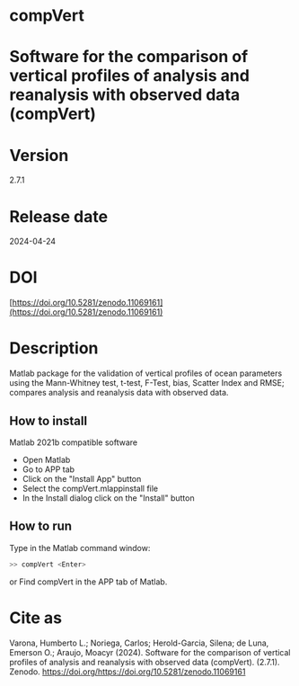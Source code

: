 # compVert

# Software for the comparison of vertical profiles of analysis and reanalysis with observed data (compVert)

# Version

2.7.1

# Release date

2024-04-24

# DOI

[https://doi.org/10.5281/zenodo.11069161](https://doi.org/10.5281/zenodo.11069161)

# Description

Matlab package for the validation of vertical profiles of ocean parameters using the Mann-Whitney test, t-test, F-Test, bias, Scatter Index and RMSE; compares analysis and reanalysis data with observed data.

## How to install

Matlab 2021b compatible software

- Open Matlab
- Go to APP tab
- Click on the "Install App" button
- Select the compVert.mlappinstall file
- In the Install dialog click on the "Install" button

## How to run

Type in the Matlab command window:

```sh
>> compVert <Enter>
```
or Find compVert in the APP tab of Matlab.

# Cite as

Varona, Humberto L.; Noriega, Carlos; Herold-Garcia, Silena; de Luna, Emerson O.; Araujo, Moacyr (2024). Software for the comparison of vertical profiles of analysis and reanalysis with observed data (compVert). (2.7.1). Zenodo. https://doi.org/https://doi.org/10.5281/zenodo.11069161
